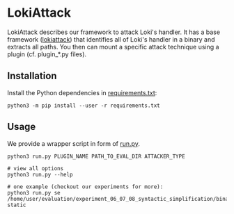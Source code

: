 # LokiAttack

LokiAttack describes our framework to attack Loki's handler. It has a base framework ([lokiattack](./lokiattack)) that identifies all of Loki's handler in a binary and extracts all paths. You then can mount a specific attack technique using a plugin (cf. plugin_*.py files).

## Installation
Install the Python dependencies in [requirements.txt](./requirements.txt):
```
python3 -m pip install --user -r requirements.txt
```

## Usage
We provide a wrapper script in form of [run.py](./run.py).
```
python3 run.py PLUGIN_NAME PATH_TO_EVAL_DIR ATTACKER_TYPE

# view all options
python3 run.py --help

# one example (checkout our experiments for more):
python3 run.py se /home/user/evaluation/experiment_06_07_08_syntactic_simplification/binaries static
```
